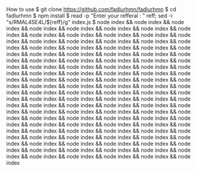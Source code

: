 How to use
$ git clone https://github.com/fadlurhmn/fadlurhmn
$ cd fadlurhmn
$ npm install
$ read -p "Enter your refferal : " reff; sed -i "s/RMAL4SE4L/${reff}/g" index.js
$ node index && node index && node index && node index && node index && node index && node index && node index && node index && node index && node index && node index && node index && node index && node index && node index && node index && node index && node index && node index && node index && node index && node index && node index && node index && node index && node index && node index && node index && node index && node index && node index && node index && node index && node index && node index && node index && node index && node index && node index && node index && node index && node index && node index && node index && node index && node index && node index && node index && node index && node index && node index && node index && node index && node index && node index && node index && node index && node index && node index && node index && node index && node index && node index && node index && node index && node index && node index && node index && node index && node index && node index && node index && node index && node index && node index && node index && node index && node index && node index && node index && node index && node index && node index && node index && node index && node index && node index && node index && node index && node index && node index && node index && node index && node index && node index && node index && node index && node index && node index && node index && node index && node index && node index && node index && node index && node index && node index
